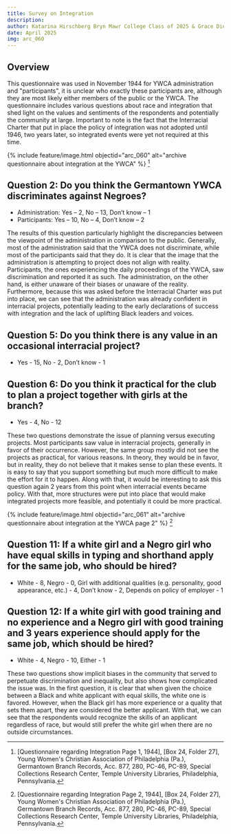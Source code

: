 ```yaml
---
title: Survey on Integration
description:
author: Katarina Hirschberg Bryn Mawr College Class of 2025 & Grace Diehl Bryn Mawr College Class of 2027
date: April 2025
img: arc_060
---
```


## Overview
This questionnaire was used in November 1944 for YWCA administration and "participants", it is unclear who exactly these participants are, although they are most likely either members of the public or the YWCA. The questionnaire includes various questions about race and integration that shed light on the values and sentiments of the respondents and potentially the community at large. Important to note is the fact that the Interracial Charter that put in place the policy of integration was not adopted until 1946, two years later, so integrated events were yet not required at this time.

{% include feature/image.html objectid="arc_060" alt="archive questionnaire about integration at the YWCA" %} [^fn1]
## Question 2: Do you think the Germantown YWCA discriminates against Negroes? 
* Administration: Yes – 2, No – 13, Don’t know – 1  
* Participants: Yes – 10, No – 4, Don’t know – 2  

The results of this question particularly highlight the discrepancies between the viewpoint of the administration in comparison to the public. Generally, most of the administration said that the YWCA does not discriminate, while most of the participants said that they do. It is clear that the image that the administration is attempting to project does not align with reality. Participants, the ones experiencing the daily proceedings of the YWCA, saw discrimination and reported it as such. The administration, on the other hand, is either unaware of their biases or unaware of the reality. Furthermore, because this was asked before the Interracial Charter was put into place, we can see that the administration was already confident in interracial projects, potentially leading to the early declarations of success with integration and the lack of uplifting Black leaders and voices.  

## Question 5: Do you think there is any value in an occasional interracial project?
* Yes - 15, No - 2, Don’t know - 1
## Question 6: Do you think it practical for the club to plan a project together with girls at the branch?
* Yes - 4, No - 12

These two questions demonstrate the issue of planning versus executing projects. Most participants saw value in interracial projects, generally in favor of their occurrence. However, the same group mostly did not see the projects as practical, for various reasons. In theory, they would be in favor, but in reality, they do not believe that it makes sense to plan these events. It is easy to say that you support something but much more difficult to make the effort for it to happen. Along with that, it would be interesting to ask this question again 2 years from this point when interracial events became policy. With that, more structures were put into place that would make integrated projects more feasible, and potentially it could be more practical.  

{% include feature/image.html objectid="arc_061" alt="archive questionnaire about integration at the YWCA page 2" %} [^fn2]
## Question 11: If a white girl and a Negro girl who have equal skills in typing and shorthand apply for the same job, who should be hired?
* White - 8, Negro - 0, Girl with additional qualities (e.g. personality, good appearance, etc.) - 4, Don’t know - 2, Depends on policy of employer - 1

## Question 12: If a white girl with good training and no experience and a Negro girl with good training and 3 years experience should apply for the same job, which should be hired?
* White - 4, Negro - 10, Either - 1

These two questions show implicit biases in the community that served to perpetuate discrimination and inequality, but also shows how complicated the issue was. In the first question, it is clear that when given the choice between a Black and white applicant with equal skills, the white one is favored. However, when the Black girl has more experience or a quality that sets them apart, they are considered the better applicant. With that, we can see that the respondents would recognize the skills of an applicant regardless of race, but would still prefer the white girl when there are no outside circumstances.  

[^fn1]: [Questionnaire regarding Integration Page 1, 1944], [Box 24, Folder 27], Young Women's Christian Association of Philadelphia (Pa.), Germantown Branch Records, Acc. 877, 280, PC-46, PC-89, Special Collections Research Center, Temple University Libraries, Philadelphia, Pennsylvania.
[^fn2]: [Questionnaire regarding Integration Page 2, 1944], [Box 24, Folder 27], Young Women's Christian Association of Philadelphia (Pa.), Germantown Branch Records, Acc. 877, 280, PC-46, PC-89, Special Collections Research Center, Temple University Libraries, Philadelphia, Pennsylvania.
